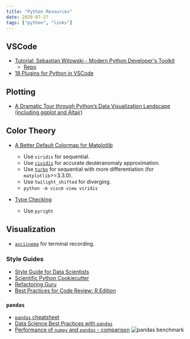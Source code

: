```yaml
---
title: "Python Resources"
date: 2020-07-27
tags: ["python", "links"]
---
```


## VSCode

- [Tutorial: Sebastian Witowski - Modern Python Developer's Toolkit](https://www.youtube.com/watch?v=WkUBx3g2QfQ)
  - [Repo](https://pycon.switowski.com/)
- [18 Plugins for Python in VSCode](https://switowski.com/blog/18-plugins-for-python-in-vscode)

## Plotting

- [A Dramatic Tour through Python’s Data Visualization Landscape (including ggplot and Altair)](https://dsaber.com/2016/10/02/a-dramatic-tour-through-pythons-data-visualization-landscape-including-ggplot-and-altair/)

## Color Theory

- [A Better Default Colormap for Matplotlib](https://www.youtube.com/watch?v=xAoljeRJ3lU&feature=emb_title)

  - Use `viridis` for sequential.
  - Use [`cividis`](https://journals.plos.org/plosone/article?id=10.1371/journal.pone.0199239) for accurate deuteranomaly approximation.
  - Use [`turbo`](https://ai.googleblog.com/2019/08/turbo-improved-rainbow-colormap-for.html) for sequential with more differentiation (for `matplotlib`>=3.3.0).
  - Use `twilight_shifted` for diverging.
  - `python -m viscm view viridis`

- [Type Checking](https://www.youtube.com/watch?v=pMgmKJyWKn8)
  - Use `pyright`

## Visualization

- [`asciinema`](https://asciinema.org/) for terminal recording.

### Style Guides

- [Style Guide for Data Scientists](https://columbia-applied-data-science.github.io/pages/lowclass-python-style-guide.html)
- [Scientific Python Cookiecutter](https://nsls-ii.github.io/scientific-python-cookiecutter/guiding-design-principles.html#)
- [Refactoring Guru](https://refactoring.guru/design-patterns)
- [Best Practices for Code Review: R Edition](https://mathewanalytics.com/best-practices-for-code-review-r-edition/)

### `pandas`

- [`pandas` cheatsheet](https://www.dataquest.io/blog/pandas-cheat-sheet/)
- [Data Science Best Practices with `pandas`](https://github.com/justmarkham/pycon-2019-tutorial)
- [Performance of `numpy` and `pandas` - comparison](https://zerowithdot.com/python-numpy-and-pandas-performance/)
  ![pandas benchmark](https://zerowithdot.com/assets/data-science-computation-harakiri/functions.png)
